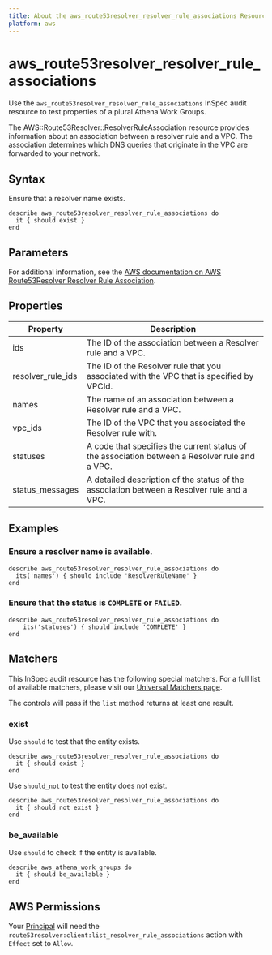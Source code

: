 ```yaml
---
title: About the aws_route53resolver_resolver_rule_associations Resource
platform: aws
---
```


# aws\_route53resolver\_resolver\_rule\_associations

Use the `aws_route53resolver_resolver_rule_associations` InSpec audit resource to test properties of a plural Athena Work Groups.

The AWS::Route53Resolver::ResolverRuleAssociation resource provides information about an association between a resolver rule and a VPC. The association determines which DNS queries that originate in the VPC are forwarded to your network.

## Syntax

Ensure that a resolver name exists.

    describe aws_route53resolver_resolver_rule_associations do
      it { should exist }
    end

## Parameters

For additional information, see the [AWS documentation on AWS Route53Resolver Resolver Rule Association](https://docs.aws.amazon.com/AWSCloudFormation/latest/UserGuide/aws-resource-athena-workgroup.html).

## Properties

| Property | Description|
| --- | --- |
| ids | The ID of the association between a Resolver rule and a VPC. |
| resolver_rule_ids | The ID of the Resolver rule that you associated with the VPC that is specified by VPCId. |
| names | The name of an association between a Resolver rule and a VPC. |
| vpc_ids | The ID of the VPC that you associated the Resolver rule with. |
| statuses | A code that specifies the current status of the association between a Resolver rule and a VPC. |
| status_messages | A detailed description of the status of the association between a Resolver rule and a VPC. |

## Examples

### Ensure a resolver name is available.
    describe aws_route53resolver_resolver_rule_associations do
      its('names') { should include 'ResolverRuleName' }
    end

### Ensure that the status is `COMPLETE` or `FAILED`.
    describe aws_route53resolver_resolver_rule_associations do
        its('statuses') { should include 'COMPLETE' }
    end

## Matchers

This InSpec audit resource has the following special matchers. For a full list of available matchers, please visit our [Universal Matchers page](https://www.inspec.io/docs/reference/matchers/).

The controls will pass if the `list` method returns at least one result.

### exist

Use `should` to test that the entity exists.

    describe aws_route53resolver_resolver_rule_associations do
      it { should exist }
    end

Use `should_not` to test the entity does not exist.
      
    describe aws_route53resolver_resolver_rule_associations do
      it { should_not exist }
    end

### be_available

Use `should` to check if the entity is available.

    describe aws_athena_work_groups do
      it { should be_available }
    end

## AWS Permissions

Your [Principal](https://docs.aws.amazon.com/IAM/latest/UserGuide/intro-structure.html#intro-structure-principal) will need the `route53resolver:client:list_resolver_rule_associations` action with `Effect` set to `Allow`.